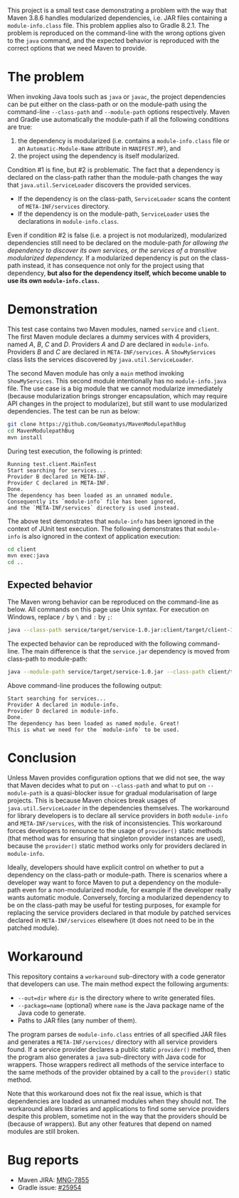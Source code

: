 This project is a small test case demonstrating a problem
with the way that Maven 3.8.6 handles modularized dependencies,
i.e. JAR files containing a `module-info.class` file.
This problem applies also to Gradle 8.2.1.
The problem is reproduced on the command-line with the wrong options given to the `java` command,
and the expected behavior is reproduced with the correct options that we need Maven to provide.

# The problem
When invoking Java tools such as `java` or `javac`,
the project dependencies can be put either on the class-path or on the module-path
using the command-line `--class-path` and `--module-path` options respectively.
Maven and Gradle use automatically the module-path if all the following conditions are true:

1. the dependency is modularized (i.e. contains a `module-info.class` file or an `Automatic-Module-Name` attribute in `MANIFEST.MF`), and
2. the project using the dependency is itself modularized.

Condition #1 is fine, but #2 is problematic.
The fact that a dependency is declared on the class-path rather than the module-path
changes the way that `java.util.ServiceLoader` discovers the provided services.

* If the dependency is on the class-path, `ServiceLoader` scans the content of `META-INF/services` directory.
* If the dependency is on the module-path, `ServiceLoader` uses the declarations in `module-info.class`.

Even if condition #2 is false (i.e. a project is not modularized),
modularized dependencies still need to be declared on the module-path
_for allowing the dependency to discover its own services,
or the services of a transitive modularized dependency._
If a modularized dependency is put on the class-path instead,
it has consequence not only for the project using that dependency,
**but also for the dependency itself, which become unable to use its own `module-info.class`.**

# Demonstration
This test case contains two Maven modules, named `service` and `client`.
The first Maven module declares a dummy services with 4 providers, named _A_, _B_, _C_ and _D_.
Providers _A_ and _D_ are declared in `module-info`.
Providers _B_ and _C_ are declared in `META-INF/services`.
A `ShowMyServices` class lists the services discovered by `java.util.ServiceLoader`.

The second Maven module has only a `main` method invoking `ShowMyServices`.
This second module intentionally has no `module-info.java` file.
The use case is a big module that we cannot modularize immediately
(because modularization brings stronger encapsulation,
which may require API changes in the project to modularize),
but still want to use modularized dependencies.
The test can be run as below:

```bash
git clone https://github.com/Geomatys/MavenModulepathBug
cd MavenModulepathBug
mvn install
```

During test execution, the following is printed:

```
Running test.client.MainTest
Start searching for services...
Provider B declared in META-INF.
Provider C declared in META-INF.
Done.
The dependency has been loaded as an unnamed module.
Consequently its `module-info` file has been ignored,
and the `META-INF/services` directory is used instead.
```

The above test demonstrates that `module-info` has been ignored in the context of JUnit test execution.
The following demonstrates that `module-info` is also ignored in the context of application execution:

```bash
cd client
mvn exec:java
cd ..
```

## Expected behavior
The Maven wrong behavior can be reproduced on the command-line as below.
All commands on this page use Unix syntax.
For execution on Windows, replace `/` by `\` and `:` by `;`:

```bash
java --class-path service/target/service-1.0.jar:client/target/client-1.0.jar test.client.Main
```

The expected behavior can be reproduced with the following command-line.
The main difference is that the `service.jar` dependency is moved from class-path to module-path:

```bash
java --module-path service/target/service-1.0.jar --class-path client/target/client-1.0.jar --add-modules ALL-MODULE-PATH test.client.Main
```

Above command-line produces the following output:

```
Start searching for services...
Provider A declared in module-info.
Provider D declared in module-info.
Done.
The dependency has been loaded as named module. Great!
This is what we need for the `module-info` to be used.
```

# Conclusion
Unless Maven provides configuration options that we did not see,
the way that Maven decides what to put on `--class-path` and what to put on `--module-path`
is a quasi-blocker issue for gradual modularisation of large projects.
This is because Maven choices break usages of `java.util.ServiceLoader` in the dependencies themselves.
The workaround for library developers is to declare all service providers in _both_
`module-info` and `META-INF/services`, with the risk of inconsistencies.
This workaround forces developers to renounce to the usage of `provider()` static methods
(that method was for ensuring that singleton provider instances are used),
because the `provider()` static method works only for providers declared in `module-info`.

Ideally, developers should have explicit control on whether to put a dependency on the class-path or module-path.
There is scenarios where a developer way want to force Maven to put a dependency on the module-path
even for a non-modularized module, for example if the developer really wants automatic module.
Conversely, forcing a modularized dependency to be on the class-path may be useful for testing purposes,
for example for replacing the service providers declared in that module by patched services declared in
`META-INF/services` elsewhere (it does not need to be in the patched module).

# Workaround
This repository contains a `workaround` sub-directory with a code generator that developers can use.
The main method expect the following arguments:

* `--out=dir` where `dir` is the directory where to write generated files.
* `--package=name` (optional) where `name` is the Java package name of the Java code to generate.
* Paths to JAR files (any number of them).

The program parses de `module-info.class` entries of all specified JAR files
and generates a `META-INF/services/` directory with all service providers found.
If a service provider declares a public static `provider()` method,
then the program also generates a `java` sub-directory with Java code for wrappers.
Those wrappers redirect all methods of the service interface to the same methods of
the provider obtained by a call to the `provider()` static method.

Note that this workaround does not fix the real issue,
which is that dependencies are loaded as unnamed modules when they should not.
The workaround allows libraries and applications to find some service providers despite this problem,
sometime not in the way that the providers should be (because of wrappers).
But any other features that depend on named modules are still broken.

# Bug reports
* Maven JIRA: [MNG-7855](https://issues.apache.org/jira/browse/MNG-7855)
* Gradle issue: [#25954](https://github.com/gradle/gradle/issues/25954)
